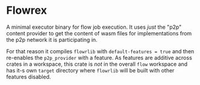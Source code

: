 Flowrex
==

A minimal executor binary for flow job execution. It uses *just* the "p2p" content provider to get the content 
of wasm files for implementations from the p2p network it is participating in. 

For that reason it compiles `flowrlib` with `default-features = true` and then re-enables the `p2p_provider` with a
feature. As features are additive across crates in a workspace, this crate is *not* in the overall `flow` workspace
and has it-s own `target` directory where `flowrlib` will be built with other features disabled.
